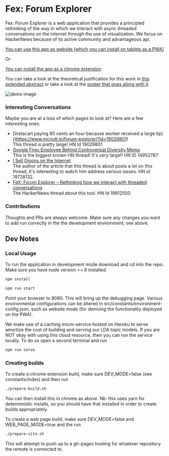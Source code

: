 # Fex: Forum Explorer

Fex: Forum Explorer is a web application that provides a principled rethinking of the way in which we interact with async threaded conversations on the internet through the use of visualization. We focus on HackerNews because of its active community and advantageous api.

[You can use this app as website (which you can install on tablets as a PWA)](https://www.mcnutt.in/forum-explorer/)

Or

[You can install the app as a chrome extension](https://chrome.google.com/webstore/detail/fex-forum-explorer/dfideaogbjjahljobhpcohkghjicihdh?hl=en-US)


You can take a look at the theoretical justification for this work in [this extended abstract](https://www.mcnutt.in/assets/forum-explorer-paper.pdf) or take a look at the [poster that goes along with it](https://www.mcnutt.in/assets/forum-explorer-poster.pdf).

![demo image](https://www.mcnutt.in/assets/forum-ex-pic.png)


### Interesting Conversations

Maybe you are at a loss of which pages to look at? Here are a few interesting ones:

- [Instacart paying 80 cents an hour because worker received a large tip]((https://www.mcnutt.in/forum-explorer/?id=19029801) <br/>
  This thread is pretty large! HN Id 19029801
- [Google Fires Employee Behind Controversial Diversity Memo](https://www.mcnutt.in/forum-explorer/?id=14952787)<br>
This is the biggest known HN thread! It's very large!! HN ID 14952787
- [I Sell Onions on the Internet](https://www.mcnutt.in/forum-explorer/?id=19728132)<br/>
The author of the article that this thread is about posts a lot on this thread, it's interesting to watch him address various issues. HN id 19728132.
- [FeX: Forum Explorer – Rethinking how we interact with threaded conversations](https://news.ycombinator.com/item?id=19912550)<br/>
The HackerNews thread about this tool. HN Id 19912550


### Contributions

Thoughts and PRs are always welcome. Make sure any changes you want to add run correctly in the the development environment, see above.


## Dev Notes

### Local Usage

To run the application  in development mode download and cd into the repo. Make sure you have node version >= 9 installed.  

```sh
npm install

npm run start
```
Point your browser to 8080. This will bring up the debugging page. Various environmental configurations can be altered in src/constants/environment-config.json, such as website mode (for demoing the functionality deployed on the PWA).

We make use of a caching micro-service hosted on Heroku to serve amortize the cost of building and serving our LDA topic models. If you are NOT okay with using this cloud resource, then you can run the service locally. To do so open a second terminal and run

```sh
npm run serve
```

### Creating builds

To create a chrome extension build, make sure DEV_MODE=false (see constants/index) and then run

```sh
./prepare-build.sh
```
You can then install this in chrome as above. Nb: this uses yarn for deterministic installs, so you should have that installed in order to create builds appropriately.

To create a web page build, make sure DEV_MODE=false and WEB_PAGE_MODE=true and the run

```sh
./prepare-site.sh
```

This will attempt to push up to a gh-pages hosting for whatever repository the remote is connected to.
